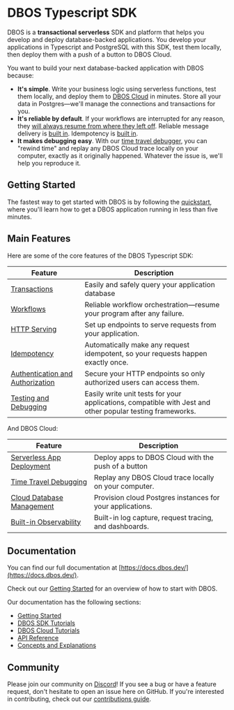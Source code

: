 # DBOS Typescript SDK

DBOS is a **transactional serverless** SDK and platform that helps you develop and deploy database-backed applications.
You develop your applications in Typescript and PostgreSQL with this SDK, test them locally, then deploy them with a push of a button to DBOS Cloud.

You want to build your next database-backed application with DBOS because:

- **It's simple**.  Write your business logic using serverless functions, test them locally, and deploy them to [DBOS Cloud](https://docs.dbos.dev/getting-started/quickstart-cloud) in minutes.  Store all your data in Postgres&#8212;we'll manage the connections and transactions for you.
- **It's reliable by default**.  If your workflows are interrupted for any reason, they [will always resume from where they left off](https://docs.dbos.dev/tutorials/workflow-tutorial#reliability-guarantees).  Reliable message delivery is [built in](https://docs.dbos.dev//tutorials/workflow-communication-tutorial#reliability-guarantees-1). Idempotency is [built in](https://docs.dbos.dev/tutorials/idempotency-tutorial).
- **It makes debugging easy**.  With our [time travel debugger](https://docs.dbos.dev/cloud-tutorials/timetravel-debugging), you can "rewind time" and replay any DBOS Cloud trace locally on your computer, exactly as it originally happened. Whatever the issue is, we'll help you reproduce it.

## Getting Started

The fastest way to get started with DBOS is by following the [quickstart](https://docs.dbos.dev/getting-started/quickstart), where you'll learn how to get a DBOS application running in less than five minutes.

## Main Features

Here are some of the core features of the DBOS Typescript SDK:

| Feature                                                                       | Description
| ----------------------------------------------------------------------------- | ------------------------------------------------------------------------------------------------------------------------- |
| [Transactions](https://docs.dbos.dev//tutorials/transaction-tutorial)                              | Easily and safely query your application database
| [Workflows](https://docs.dbos.dev//tutorials/workflow-tutorial)                                    | Reliable workflow orchestration&#8212;resume your program after any failure.
| [HTTP Serving](https://docs.dbos.dev//tutorials/http-serving-tutorial)                             | Set up endpoints to serve requests from your application.
| [Idempotency](https://docs.dbos.dev//tutorials/idempotency-tutorial)                               | Automatically make any request idempotent, so your requests happen exactly once.
| [Authentication and Authorization](https://docs.dbos.dev//tutorials/authentication-authorization)  | Secure your HTTP endpoints so only authorized users can access them.
| [Testing and Debugging](https://docs.dbos.dev//tutorials/testing-tutorial)                         | Easily write unit tests for your applications, compatible with Jest and other popular testing frameworks.

And DBOS Cloud:

| Feature                                                                       | Description
| ----------------------------------------------------------------------------- | ------------------------------------------------------------------------------------------------------------------------- |
| [Serverless App Deployment](https://docs.dbos.dev//cloud-tutorials/application-management.md)      | Deploy apps to DBOS Cloud with the push of a button
| [Time Travel Debugging](https://docs.dbos.dev//cloud-tutorials/timetravel-debugging.md)            | Replay any DBOS Cloud trace locally on your computer.
| [Cloud Database Management](https://docs.dbos.dev/cloud-tutorials/database-management.md)         | Provision cloud Postgres instances for your applications.
| [Built-in Observability](https://docs.dbos.dev//cloud-tutorials/monitoring-dashboard.md)           | Built-in log capture, request tracing, and dashboards.

## Documentation

You can find our full documentation at [https://docs.dbos.dev/](https://docs.dbos.dev/).

Check out our [Getting Started](https://docs.dbos.dev/getting-started/) for an overview of how to start with DBOS.

Our documentation has the following sections:

- [Getting Started](https://docs.dbos.dev/getting-started/)
- [DBOS SDK Tutorials](https://docs.dbos.dev/category/dbos-sdk-tutorials)
- [DBOS Cloud Tutorials](https://docs.dbos.dev/category/dbos-cloud-tutorials)
- [API Reference](https://docs.dbos.dev/category/reference)
- [Concepts and Explanations](https://docs.dbos.dev/category/concepts-and-explanations)

## Community

Please join our community on [Discord](https://discord.gg/fMwQjeW5zg)!
If you see a bug or have a feature request, don't hesitate to open an issue here on GitHub.
If you're interested in contributing, check out our [contributions guide](./CONTRIBUTING.md).
